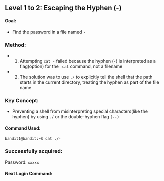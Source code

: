 ## Level 1 to 2: Escaping the Hyphen (-)
#### Goal: 
- Find the password in a file named ```-```
### Method:
 - 1. Attempting ```cat -``` failed because the hyphen (```-```) is interpreted as a flag(option) for the ``` cat``` command, not a filename
 - 2. The solution was to use ```./``` to explicitly tell the shell that the path starts in the current directory, treating the hyphen as part of the file name
  
### Key Concept: 
- Preventing a shell from misinterpreting special characters(like the hyphen) by using ```./``` or the double-hyphen flag ```(--)```
  
#### Command Used:
  ```bandit1@bandit:~$ cat ./-```
  
### Successfully acquired: 
Password: ```xxxxx```
#### Next Login Command:
```ssh bandit2bandit.labs.overthewire.org -p 2220
